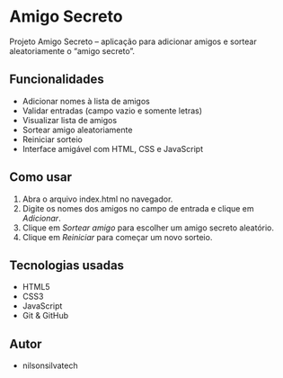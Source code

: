 # Amigo Secreto

Projeto Amigo Secreto – aplicação para adicionar amigos e sortear aleatoriamente o “amigo secreto”.

## Funcionalidades

- Adicionar nomes à lista de amigos
- Validar entradas (campo vazio e somente letras)
- Visualizar lista de amigos
- Sortear amigo aleatoriamente
- Reiniciar sorteio
- Interface amigável com HTML, CSS e JavaScript

## Como usar

1. Abra o arquivo index.html no navegador.  
2. Digite os nomes dos amigos no campo de entrada e clique em *Adicionar*.  
3. Clique em *Sortear amigo* para escolher um amigo secreto aleatório.  
4. Clique em *Reiniciar* para começar um novo sorteio.

## Tecnologias usadas

- HTML5
- CSS3
- JavaScript 
- Git & GitHub

## Autor

- nilsonsilvatech
